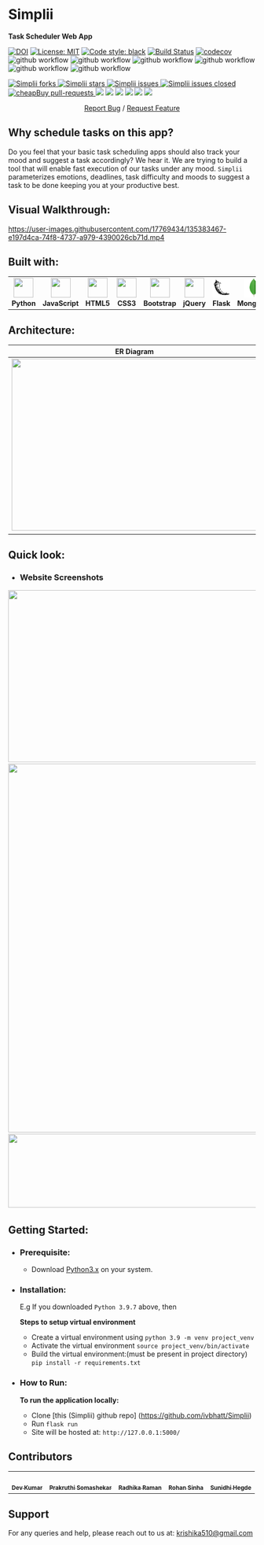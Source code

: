 # Simplii
**Task Scheduler Web App**

[![DOI](https://zenodo.org/badge/404911045.svg)](https://zenodo.org/badge/latestdoi/404911045)
[![License: MIT](https://img.shields.io/badge/License-MIT-yellow.svg)](https://opensource.org/licenses/MIT)
[![Code style: black](https://img.shields.io/badge/code%20style-black-000000.svg)](https://github.com/psf/black)
[![Build Status](https://app.travis-ci.com/UnnatiPrema/Simplii.svg?branch=main)](https://app.travis-ci.com/UnnatiPrema/Simplii)
[![codecov](https://codecov.io/gh/deekay2310/Simplii/branch/main/graph/badge.svg?token=9ZXVRIPHLO)](https://codecov.io/gh/deekay2310/Simplii)
![github workflow](https://github.com/deekay2310/Simplii/actions/workflows/unit_test.yml/badge.svg)
![github workflow](https://github.com/deekay2310/Simplii/actions/workflows/style_checker.yml/badge.svg)
![github workflow](https://github.com/deekay2310/Simplii/actions/workflows/syntax_checker.yml/badge.svg)
![github workflow](https://github.com/deekay2310/Simplii/actions/workflows/python-app.yml/badge.svg)
![github workflow](https://github.com/deekay2310/Simplii/actions/workflows/code_cov.yml/badge.svg)
![github workflow](https://github.com/deekay2310/Simplii/actions/workflows/close_as_a_feature.yml/badge.svg)
<!--Badges-->
<a href="https://github.com/deekay2310/Simplii/fork" target="blank">
<img src="https://img.shields.io/github/forks/deekay2310/Simplii?style=flat-square" alt="Simplii forks"/>
</a>
<a href="https://github.com/deekay2310/Simplii/stargazers" target="blank">
<img src="https://img.shields.io/github/stars/deekay2310/Simplii?style=flat-square" alt="Simplii stars"/>
</a>
<a href="https://github.com/deekay2310/Simplii/issues" target="blank">
<img src="https://img.shields.io/github/issues/deekay2310/Simplii?style=flat-square" alt="Simplii issues"/>
</a>
<a href="https://github.com/deekay2310/Simplii/issues" target="blank">
<img src="https://img.shields.io/github/issues-closed/deekay2310/Simplii" alt="Simplii issues closed"/>
</a>
<a href="https://github.com/deekay2310/Simplii/pulls" target="blank">
<img src="https://img.shields.io/github/issues-pr/deekay2310/Simplii?style=flat-square" alt="cheapBuy pull-requests"/>
</a>
<a href="https://github.com/deekay2310/Simplii/graphs/contributors" alt="Contributors">
<img src="https://img.shields.io/github/contributors/deekay2310/Simplii" /></a>

<a href="https://github.com/deekay2310/Simplii/milestones" alt="milestones">
<img src="https://img.shields.io/github/milestones/all/deekay2310/Simplii" /></a> 

<a href="https://github.com/deekay2310/Simplii/graphs/commit-activity" alt="commit activity">
<img src="https://img.shields.io/github/commit-activity/w/deekay2310/Simplii" /></a> 

<a href="https://github.com/deekay2310/Simplii/discussions" alt="discussion">
<img src="https://img.shields.io/github/discussions/deekay2310/Simplii" /></a> 

<a href="https://img.shields.io/github/repo-size/deekay2310/Simplii" alt="repo size">
<img src="https://img.shields.io/github/repo-size/deekay2310/Simplii" /></a>

<a href="https://img.shields.io/tokei/lines/github/deekay2310/Simplii" alt="total lines">
<img src="https://img.shields.io/tokei/lines/github/deekay2310/Simplii" /></a>
<br>

<p align="center">
    <a href="https://github.com/deekay2310/Simplii/issues/new/choose">Report Bug</a>
    /
    <a href="https://github.com/deekay2310/Simplii/issues/new/choose">Request Feature</a>
</p>

## Why schedule tasks on this app?

Do you feel that your basic task scheduling apps should also track your mood and suggest a task accordingly? We hear it. We are trying to build a tool that will enable fast execution of our tasks under any mood. `Simplii` parameterizes emotions, deadlines, task difficulty and moods to suggest a task to be done keeping you at your productive best.

## Visual Walkthrough:

https://user-images.githubusercontent.com/17769434/135383467-e197d4ca-74f8-4737-a979-4390026cb71d.mp4

## Built with:
<table border = "0px">
  <tr>
<td align="center"><img src="https://cdn.jsdelivr.net/gh/devicons/devicon/icons/python/python-original.svg" width="40" height="40" /><b>Python</b></td>
<td align="center"><img src="https://cdn.jsdelivr.net/gh/devicons/devicon/icons/javascript/javascript-original.svg" width="40" height="40" /><b>JavaScript</b></td>
<td align="center"><img src="https://cdn.jsdelivr.net/gh/devicons/devicon/icons/html5/html5-original.svg" width="40" height="40"/><b>HTML5</b></td>
<td align="center"><img src ="https://cdn.jsdelivr.net/gh/devicons/devicon/icons/css3/css3-original.svg" width="40" height="40"/><b>CSS3</b></td>
<td align="center"><img src ="https://cdn.jsdelivr.net/gh/devicons/devicon/icons/bootstrap/bootstrap-original.svg" width="40" height="40"/><b>Bootstrap</b></td>
<td align="center"><img src ="https://cdn.jsdelivr.net/gh/devicons/devicon/icons/jquery/jquery-original.svg" width="40" height="40"/><b>jQuery</b></td>
<td align="center"><img src ="https://raw.githubusercontent.com/devicons/devicon/v2.14.0/icons/flask/flask-original.svg" width="40" height="40"/><b>Flask</b></td>
<td align="center"><img src ="https://raw.githubusercontent.com/devicons/devicon/v2.14.0/icons/mongodb/mongodb-original.svg
" width="40" height="40"/><b>MongoDB</b></td>



    
  </tr>
</table>

## Architecture:

ER Diagram                 |  Application Flowchart
:-------------------------:|:-------------------------:
<img src="https://github.com/ivbhatt/Simplii/blob/main/docs/architectureImages/SE_ERDiagram.png" width="500" height="350" />  | <img src="https://github.com/ivbhatt/Simplii/blob/main/docs/architectureImages/webappFlowchart.png" width="500" height="350" />

## Quick look:

- ### Website Screenshots
<img src="https://github.com/ivbhatt/Simplii/blob/main/docs/Screenshot_Header.PNG" width="1000" height="350" />
<img src="https://github.com/ivbhatt/Simplii/blob/main/docs/Task%20list%20Screenshot.PNG" width="1000" height="750" />
<img src="https://github.com/ivbhatt/Simplii/blob/main/docs/Footer%20Screenshot.PNG" width="1000" height="150" />

## Getting Started: 
- ### Prerequisite:
  - Download [Python3.x](https://www.python.org/downloads/) on your system.

- ### Installation: 
  E.g If you downloaded `Python 3.9.7` above, then
  
  **Steps to setup virtual environment**
  - Create a virtual environment using
    `python 3.9 -m venv project_venv`
  - Activate the virtual environment 
    `source project_venv/bin/activate`
  - Build the virtual environment:(must be present in project directory)
    `pip install -r requirements.txt`
  
- ### How to Run:
    **To run the application locally:**
    - Clone [this (Simplii) github repo] (https://github.com/ivbhatt/Simplii)
    - Run `flask run`
    - Site will be hosted at:
      `http://127.0.0.1:5000/`

## Contributors
<center>
  <table>
    <tr>
        <td align="center"><a href="https://github.com/deekay2310"><img src="https://avatars.githubusercontent.com/u/29257773?v=4" width="100px;" alt=""/><br /><sub><b>Dev Kumar</b></sub></a><br /></td>
      <td align="center"><a href="https://github.com/PrakruthiSomashekar"><img src="https://avatars.githubusercontent.com/u/62984587?v=4" width="100px;" alt=""/><br /><sub><b>Prakruthi Somashekar</b></sub></a></td>
    <td align="center"><a href="https://github.com/radhikaraman20"><img src="https://avatars.githubusercontent.com/u/89432698?s=400&v=4" width="100px;" alt=""/><br /><sub><b>Radhika Raman</b></sub></a><br /></td>
      <td align="center"><a href="https://github.com/RohanSinha96"><img src="https://avatars.githubusercontent.com/u/15325746?v=4" width="100px;" alt=""/><br /><sub><b>Rohan Sinha</b></sub></a><br /></td>
      <td align="center"><a href="https://github.com/SunidhiHegde"><img src="https://avatars.githubusercontent.com/u/62884191?v=4" width="100px;" alt=""/><br /><sub><b>Sunidhi Hegde</b></sub></a><br /></td>
    </tr>
  </table>
</center>

## Support
For any queries and help, please reach out to us at: krishika510@gmail.com

